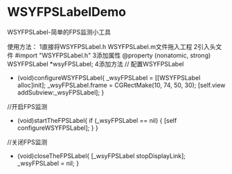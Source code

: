 # WSYFPSLabelDemo
WSYFPSLabel-简单的FPS监测小工具

使用方法：
1直接将WSYFPSLabel.h WSYFPSLabel.m文件拖入工程
2引入头文件
#import "WSYFPSLabel.h"
3添加属性
@property (nonatomic, strong) WSYFPSLabel *wsyFPSLabel;
4添加方法
// 配置WSYFPSLabel
- (void)configureWSYFPSLabel{
    _wsyFPSLabel = [[WSYFPSLabel alloc]init];
    _wsyFPSLabel.frame = CGRectMake(10, 74, 50, 30);
    [self.view addSubview:_wsyFPSLabel];
}

//开启FPS监测
- (void)startTheFPSLabel{
    if (_wsyFPSLabel == nil) {
        [self configureWSYFPSLabel];
    }
}

//关闭FPS监测
- (void)closeTheFPSLabel{
    [_wsyFPSLabel stopDisplayLink];
    _wsyFPSLabel = nil;
}
